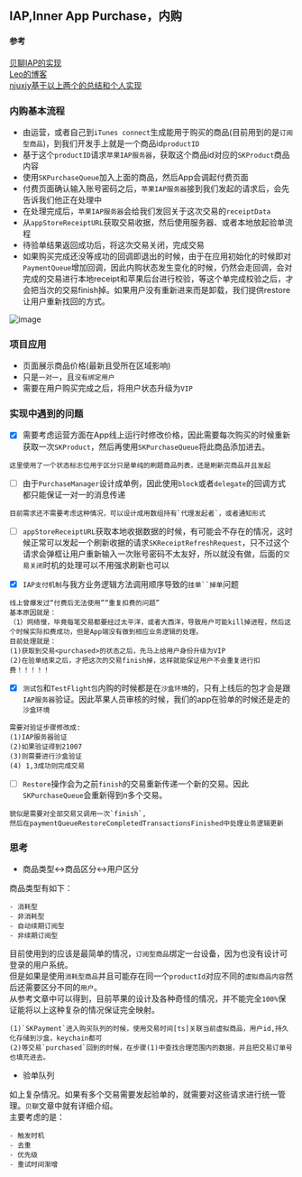 ## IAP,Inner App Purchase，内购

#### 参考

[贝聊IAP的实现](https://juejin.im/post/6844903538254938126#heading-4)</br>
[Leo的博客](https://github.com/LeoMobileDeveloper/Blogs/tree/master/iOS/IAP)</br>
[njuxjy基于以上两个的总结和个人实现](https://juejin.im/post/6844904021229060103#heading-15)



### 内购基本流程

- 由运营，或者自己到`iTunes connect`生成能用于购买的商品(目前用到的是`订阅型商品`)，到我们开发手上就是一个商品id`productID`
- 基于这个`productID`请求`苹果IAP服务器`，获取这个商品id对应的`SKProduct`商品内容
- 使用`SKPurchaseQueue`加入上面的商品，然后App会调起付费页面
- 付费页面确认输入账号密码之后，`苹果IAP服务器`接到我们发起的请求后，会先告诉我们他正在处理中
- 在处理完成后，`苹果IAP服务器`会给我们发回关于这次交易的`receiptData`
- 从`appStoreReceiptURL`获取交易收据，然后使用服务器、或者本地放起验单流程
- 待验单结果返回成功后，将这次交易关闭，完成交易
- 如果购买完成还没等成功的回调即退出的时候，由于在应用初始化的时候即对`PaymentQueue`增加回调，因此内购状态发生变化的时候，仍然会走回调，会对完成的交易进行本地receipt和苹果后台进行校验，等这个单完成校验之后，才会把当次的交易finish掉。如果用户没有重新进来而是卸载，我们提供restore让用户重新找回的方式。

![image](http://note.youdao.com/yws/res/644/WEBRESOURCE8bbb868f1e528f2279e3697cb303ad25)

### 项目应用

- 页面展示商品价格(最新且受所在区域影响)
- 只是`一对一`，且`没有绑定用户`
- 需要在用户购买完成之后，将用户状态升级为`VIP`


### 实现中遇到的问题

- [x] 需要考虑运营方面在App线上运行时修改价格，因此需要每次购买的时候重新获取一次`SKProduct`，然后再使用`SKPurchaseQueue`将此商品添加进去。

```
这里使用了一个状态标志位用于区分只是单纯的刷题商品列表，还是刷新完商品并且发起
```

- [ ] 由于`PurchaseManager`设计成单例，因此使用`block`或者`delegate`的回调方式都只能保证一对一的消息传递
```
目前需求还不需要考虑这种情况，可以设计成用数组持有`代理发起者`，或者通知形式
```

- [ ] `appStoreReceiptURL`获取本地收据数据的时候，有可能会不存在的情况，这时候正常可以发起一个刷新收据的请求`SKReceiptRefreshRequest`，只不过这个请求会弹框让用户重新输入一次账号密码不太友好，所以就没有做，后面的`交易关闭`时机的处理可以不用强求刷新也可以

- [x] `IAP支付机制`与我方业务逻辑方法调用顺序导致的`挂单``掉单`问题
```
线上曾爆发过“付费后无法使用”“重复扣费的问题”
基本原因就是：
（1）网络慢，毕竟每笔交易都要经过太平洋，或者大西洋，导致用户可能kill掉进程，然后这个时候实际扣费成功，但是App端没有做到相应业务逻辑的处理。
目前处理就是：
(1)获取到交易<purchased>的状态之后，先马上给用户身份升级为VIP
(2)在验单结束之后，才把这次的交易finish掉，这样就能保证用户不会重复进行扣费！！！！！
```
- [x] `测试包`和`TestFlight包`内购的时候都是在`沙盒环境`的，只有上线后的包才会是跟`IAP服务器`验证。因此苹果人员审核的时候，我们的app在验单的时候还是走的`沙盒环境`
```
需要对验证步骤修改成:
(1)IAP服务器验证
(2)如果验证得到21007
(3)则需要进行沙盒验证
(4) 1,3成功则完成交易
```

- [ ] `Restore`操作会为之前`finish`的交易重新传递一个新的交易。因此`SKPurchaseQueue`会重新得到n多个交易。
```
貌似是需要对全部交易又调用一次`finish`,
然后在paymentQueueRestoreCompletedTransactionsFinished中处理业务逻辑更新
```


### 思考

- 商品类型<->商品区分<->用户区分

商品类型有如下：</br>

    - 消耗型
    - 非消耗型
    - 自动续期订阅型
    - 非续期订阅型


目前使用到的应该是最简单的情况，`订阅型商品`绑定一台设备，因为也没有设计可登录的用户系统。</br>
但是如果是使用`消耗型商品`并且可能存在同一个`productId`对应不同的`虚拟商品内容`然后还需要区分不同的`用户`。</br>
从参考文章中可以得到，目前苹果的设计及各种奇怪的情况，并不能完全`100%`保证能将以上这种复杂的情况保证完全映射。
```
(1)`SKPayment`进入购买队列的时候，使用交易时间[ts]关联当前虚拟商品，用户id,持久化存储到沙盒，keychain都可
(2)等交易`purchased`回到的时候，在步骤(1)中查找合理范围内的数据，并且把交易订单号也填充进去。
```

- 验单队列

如上复杂情况。如果有多个交易需要发起验单的，就需要对这些请求进行统一管理。`贝聊`文章中就有详细介绍。</br>
主要考虑的是：

    - 触发时机
    - 去重
    - 优先级
    - 重试时间渐增
    

    